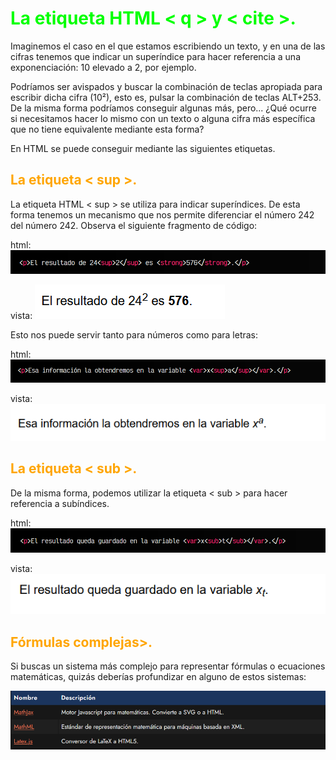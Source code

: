 # <span style="color:lime">La etiqueta HTML < q > y < cite >.</span>

Imaginemos el caso en el que estamos escribiendo un texto, y en una de las cifras tenemos que indicar un superíndice para hacer referencia a una exponenciación: 10 elevado a 2, por ejemplo.

Podríamos ser avispados y buscar la combinación de teclas apropiada para escribir dicha cifra (10²), esto es, pulsar la combinación de teclas ALT+253. De la misma forma podríamos conseguir algunas más, pero... ¿Qué ocurre si necesitamos hacer lo mismo con un texto o alguna cifra más específica que no tiene equivalente mediante esta forma?

En HTML se puede conseguir mediante las siguientes etiquetas.

## <span style="color:orange">La etiqueta < sup >.</span>
La etiqueta HTML < sup > se utiliza para indicar superíndices. De esta forma tenemos un mecanismo que nos permite diferenciar el número 242 del número 242. Observa el siguiente fragmento de código:

html:
![alt text](./imagenes-la-etiqueta-html-sup-sub/image.png)

vista:
![alt text](./imagenes-la-etiqueta-html-sup-sub/image-1.png)

Esto nos puede servir tanto para números como para letras:

html:
![alt text](./imagenes-la-etiqueta-html-sup-sub/image-2.png)

vista:
![alt text](./imagenes-la-etiqueta-html-sup-sub/image-3.png)

## <span style="color:orange">La etiqueta < sub >.</span>
De la misma forma, podemos utilizar la etiqueta < sub > para hacer referencia a subíndices.

html:
![alt text](./imagenes-la-etiqueta-html-sup-sub/image-4.png)

vista:
![alt text](./imagenes-la-etiqueta-html-sup-sub/image-5.png)

## <span style="color:orange">Fórmulas complejas>.</span>
Si buscas un sistema más complejo para representar fórmulas o ecuaciones matemáticas, quizás deberías profundizar en alguno de estos sistemas:

![alt text](./imagenes-la-etiqueta-html-sup-sub/image-6.png)

